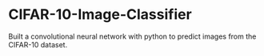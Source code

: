# CIFAR-10-Image-Classifier
Built a convolutional neural network with python to predict images from the CIFAR-10 dataset.
